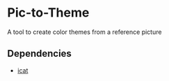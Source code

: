 # Pic-to-Theme
A tool to create color themes from a reference picture

## Dependencies

* [icat](https://github.com/atextor/icat)
